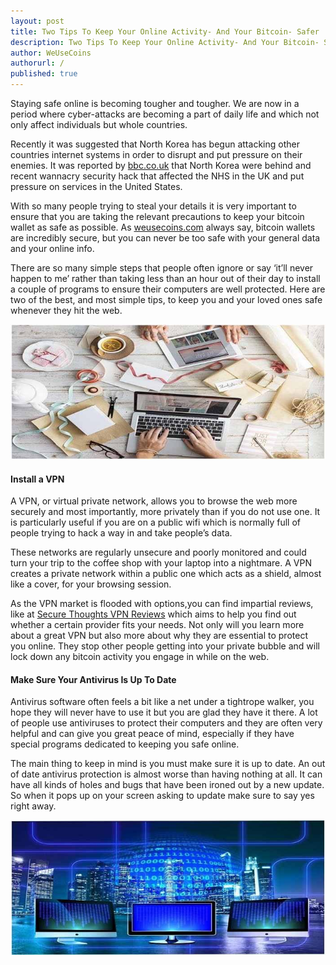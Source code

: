 ```yaml
---
layout: post
title: Two Tips To Keep Your Online Activity- And Your Bitcoin- Safer
description: Two Tips To Keep Your Online Activity- And Your Bitcoin- Safer
author: WeUseCoins
authorurl: /
published: true
---
```


<p>Staying safe online is becoming tougher and tougher. We are now in a period where cyber-attacks are becoming a part of daily life and which not only affect individuals but whole countries. </p>

<p>Recently it was suggested that North Korea has begun attacking other countries internet systems in order to disrupt and put pressure on their enemies. It was reported by <a href="https://www.bbc.co.uk/">bbc.co.uk</a> that North Korea were behind and recent wannacry security hack that affected the NHS in the UK and put pressure on services in the United States.</p>

<p>With so many people trying to steal your details it is very important to ensure that you are taking the relevant precautions to keep your bitcoin wallet as safe as possible. As <a href="/">weusecoins.com</a> always say, bitcoin wallets are incredibly secure, but you can never be too safe with your general data and your online info. </p>

<p>There are so many simple steps that people often ignore or say ‘it’ll never happen to me’ rather than taking less than an hour out of their day to install a couple of programs to ensure their computers are well protected. Here are two of the best, and most simple tips, to keep you and your loved ones safe whenever they hit the web.</p>

<center><img src="/images/btc-vpn-security-01.jpg" alt="btc vpn security"></center>

<h4>Install a VPN</h4>

<p>A VPN, or virtual private network, allows you to browse the web more securely and most importantly, more privately than if you do not use one. It is particularly useful if you are on a public wifi which is normally full of people trying to hack a way in and take people’s data. </p>

<p>These networks are regularly unsecure and poorly monitored and could turn your trip to the coffee shop with your laptop into a nightmare. A VPN creates a private network within a public one which acts as a shield, almost like a cover, for your browsing session. </p>

<p>As the VPN market is flooded with options,you can find impartial reviews, like at <a href="securethoughts.com/express-vpn-review/">Secure Thoughts VPN Reviews</a> which aims to help you find out whether a certain provider fits your needs. Not only will you learn more about a great VPN but also more about why they are essential to protect you online. They stop other people getting into your private bubble and will lock down any bitcoin activity you engage in while on the web.</p>

<h4>Make Sure Your Antivirus Is Up To Date</h4>

<p>Antivirus software often feels a bit like a net under a tightrope walker, you hope they will never have to use it but you are glad they have it there. A lot of people use antiviruses to protect their computers and they are often very helpful and can give you great peace of mind, especially if they have special programs dedicated to keeping you safe online. </p>

<p>The main thing to keep in mind is you must make sure it is up to date. An out of date antivirus protection is almost worse than having nothing at all. It can have all kinds of holes and bugs that have been ironed out by a new update. So when it pops up on your screen asking to update make sure to say yes right away.</p>

<center><img src="/images/btc-vpn-security-02.jpg" alt="btc vpn security"></center>
